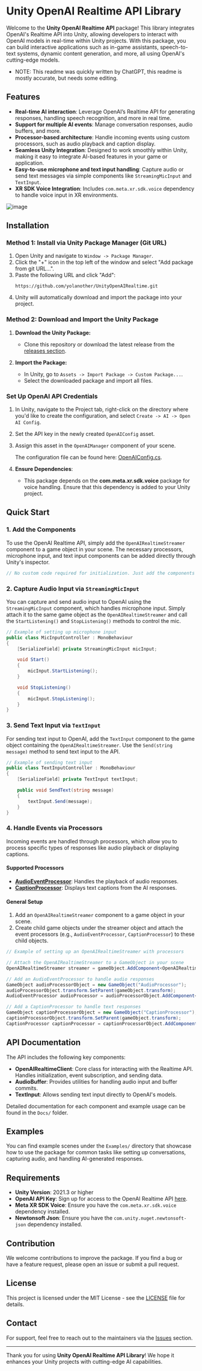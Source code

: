 # Unity OpenAI Realtime API Library

Welcome to the **Unity OpenAI Realtime API** package! This library integrates OpenAI's Realtime API into Unity, allowing developers to interact with OpenAI models in real-time within Unity projects. With this package, you can build interactive applications such as in-game assistants, speech-to-text systems, dynamic content generation, and more, all using OpenAI's cutting-edge models.

* NOTE: This readme was quickly written by ChatGPT, this readme is mostly accurate, but needs some editing.

## Features

- **Real-time AI interaction**: Leverage OpenAI’s Realtime API for generating responses, handling speech recognition, and more in real time.
- **Support for multiple AI events**: Manage conversation responses, audio buffers, and more.
- **Processor-based architecture**: Handle incoming events using custom processors, such as audio playback and caption display.
- **Seamless Unity Integration**: Designed to work smoothly within Unity, making it easy to integrate AI-based features in your game or application.
- **Easy-to-use microphone and text input handling**: Capture audio or send text messages via simple components like `StreamingMicInput` and `TextInput`.
- **XR SDK Voice Integration**: Includes `com.meta.xr.sdk.voice` dependency to handle voice input in XR environments.

![image](https://github.com/user-attachments/assets/e51732ea-17a4-4f67-8415-f524397583b1)

## Installation

### Method 1: Install via Unity Package Manager (Git URL)

1. Open Unity and navigate to `Window -> Package Manager`.
2. Click the "+" icon in the top left of the window and select "Add package from git URL...".
3. Paste the following URL and click "Add":
   ```
   https://github.com/yolanother/UnityOpenAIRealtime.git
   ```
4. Unity will automatically download and import the package into your project.

### Method 2: Download and Import the Unity Package

1. **Download the Unity Package:**
   - Clone this repository or download the latest release from the [releases section](#).

2. **Import the Package:**
   - In Unity, go to `Assets -> Import Package -> Custom Package...`.
   - Select the downloaded package and import all files.

### Set Up OpenAI API Credentials

1. In Unity, navigate to the Project tab, right-click on the directory where you'd like to create the configuration, and select `Create -> AI -> Open AI Config`.
2. Set the API key in the newly created `OpenAIConfig` asset.
3. Assign this asset in the `OpenAIManager` component of your scene.

   The configuration file can be found here: [OpenAIConfig.cs](https://github.com/yolanother/UnityOpenAIRealtime/blob/main/Scripts/Runtime/Data/OpenAIConfig.cs).

4. **Ensure Dependencies**:
   - This package depends on the **com.meta.xr.sdk.voice** package for voice handling. Ensure that this dependency is added to your Unity project.

## Quick Start

### 1. Add the Components

To use the OpenAI Realtime API, simply add the `OpenAIRealtimeStreamer` component to a game object in your scene. The necessary processors, microphone input, and text input components can be added directly through Unity's inspector.

```csharp
// No custom code required for initialization. Just add the components in the Unity Editor.
```

### 2. Capture Audio Input via `StreamingMicInput`

You can capture and send audio input to OpenAI using the `StreamingMicInput` component, which handles microphone input. Simply attach it to the same game object as the `OpenAIRealtimeStreamer` and call the `StartListening()` and `StopListening()` methods to control the mic.

```csharp
// Example of setting up microphone input
public class MicInputController : MonoBehaviour
{
    [SerializeField] private StreamingMicInput micInput;

    void Start()
    {
        micInput.StartListening();
    }

    void StopListening()
    {
        micInput.StopListening();
    }
}
```

### 3. Send Text Input via `TextInput`

For sending text input to OpenAI, add the `TextInput` component to the game object containing the `OpenAIRealtimeStreamer`. Use the `Send(string message)` method to send text input to the API.

```csharp
// Example of sending text input
public class TextInputController : MonoBehaviour
{
    [SerializeField] private TextInput textInput;

    public void SendText(string message)
    {
        textInput.Send(message);
    }
}
```

### 4. Handle Events via Processors

Incoming events are handled through processors, which allow you to process specific types of responses like audio playback or displaying captions.

#### Supported Processors

- **[AudioEventProcessor](https://github.com/yolanother/UnityOpenAIRealtime/blob/main/Scripts/Runtime/EventProcessors/AudioEventProcessor.cs)**: Handles the playback of audio responses.
- **[CaptionProcessor](https://github.com/yolanother/UnityOpenAIRealtime/blob/main/Scripts/Runtime/EventProcessors/CaptionProcessor.cs)**: Displays text captions from the AI responses.

#### General Setup

1. Add an `OpenAIRealtimeStreamer` component to a game object in your scene.
2. Create child game objects under the streamer object and attach the event processors (e.g., `AudioEventProcessor`, `CaptionProcessor`) to these child objects.

```csharp
// Example of setting up an OpenAIRealtimeStreamer with processors

// Attach the OpenAIRealtimeStreamer to a GameObject in your scene
OpenAIRealtimeStreamer streamer = gameObject.AddComponent<OpenAIRealtimeStreamer>();

// Add an AudioEventProcessor to handle audio responses
GameObject audioProcessorObject = new GameObject("AudioProcessor");
audioProcessorObject.transform.SetParent(gameObject.transform);
AudioEventProcessor audioProcessor = audioProcessorObject.AddComponent<AudioEventProcessor>();

// Add a CaptionProcessor to handle text responses
GameObject captionProcessorObject = new GameObject("CaptionProcessor");
captionProcessorObject.transform.SetParent(gameObject.transform);
CaptionProcessor captionProcessor = captionProcessorObject.AddComponent<CaptionProcessor>();
```

## API Documentation

The API includes the following key components:

- **OpenAIRealtimeClient**: Core class for interacting with the Realtime API. Handles initialization, event subscription, and sending data.
- **AudioBuffer**: Provides utilities for handling audio input and buffer commits.
- **TextInput**: Allows sending text input directly to OpenAI's models.

Detailed documentation for each component and example usage can be found in the `Docs/` folder.

## Examples

You can find example scenes under the `Examples/` directory that showcase how to use the package for common tasks like setting up conversations, capturing audio, and handling AI-generated responses.

## Requirements

- **Unity Version**: 2021.3 or higher
- **OpenAI API Key**: Sign up for access to the OpenAI Realtime API [here](https://openai.com/index/introducing-the-realtime-api/).
- **Meta XR SDK Voice**: Ensure you have the `com.meta.xr.sdk.voice` dependency installed.
- **Newtonsoft Json**: Ensure you have the `com.unity.nuget.newtonsoft-json` dependency installed.

## Contribution

We welcome contributions to improve the package. If you find a bug or have a feature request, please open an issue or submit a pull request.

## License

This project is licensed under the MIT License - see the [LICENSE](LICENSE.md) file for details.

## Contact

For support, feel free to reach out to the maintainers via the [Issues](#) section.

---

Thank you for using **Unity OpenAI Realtime API Library**! We hope it enhances your Unity projects with cutting-edge AI capabilities.
